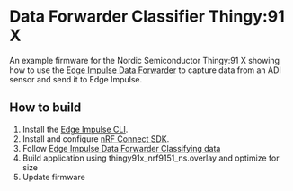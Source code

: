 # Data Forwarder Classifier Thingy:91 X

An example firmware for the Nordic Semiconductor Thingy:91 X showing how to use the [Edge Impulse Data Forwarder](https://docs.edgeimpulse.com/docs/cli-data-forwarder) to capture data from an ADI sensor and send it to Edge Impulse. 
## How to build

1. Install the [Edge Impulse CLI](https://docs.edgeimpulse.com/docs/cli-installation).
1. Install and configure [nRF Connect SDK](https://docs.nordicsemi.com/bundle/ncs-latest/page/nrf/index.html).  
1. Follow [Edge Impulse Data Forwarder Classifying data](https://docs.edgeimpulse.com/docs/tools/edge-impulse-cli/cli-data-forwarder#classifying-data)
1. Build application using thingy91x_nrf9151_ns.overlay and optimize for size
1. Update firmware
